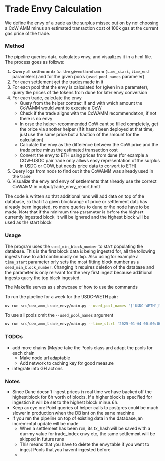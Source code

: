 # Trade Envy Calculation

We define the envy of a trade as the surplus missed out on by not choosing a CoW AMM minus
an estimated transaction cost of 100k gas at the current gas price of the trade.

### Method

The pipeline queries data, calculates envy, and visualizes it in a html file. The process goes as follows:

1. Query all settlements for the given timeframe (`time_start`, `time_end` parameters) and for the given pools (`used_pool_names` parameter)
2. For each settlement get the trades made in it
3. For each pool that the envy is calculated for (given in a parameter), query the prices of the tokens from dune for later envy conversion
4. For each trade, calculate the envy
   -  Query from the helper contract if and with which amount the CoWAMM would want to execute a CoW
   -  Check if the trade aligns with the CoWAMM recommendation, if not there is no envy
   -  In case the helper-recommended CoW cant be filled completely, get the price via another helper (if it hasnt been deployed at that time, just use the same price but a fraction of the amount for the calculation)
   -  Calculate the envy as the difference between the CoW price and the trade price minus the estimated transaction cost 
   -  Convert the envy to ETH using prices from dune (for example a COW-USDC pair trade only allows easy representation of the surplus in USDC or COW, but needs price data to convert to ETH)
5. Query logs from node to find out if the CoWAMM was already used in the trade
6. Visualize the envy and envy of settlements that already use the correct CoWAMM in output/trade_envy_report.hmtl


The code is written so that additional runs will add data on top of the database, so that if
a given blockrange of price or settlement data has already been ingested, no more queries to dune or the node have to be made.
Note that if the minimum time parameter is before the highest currently ingested block, it will be ignored and the highest block will be used as the start block


### Usage

The program uses the `seed_min_block_number` to start populating the database. This is the first block data is being ingested for, all the following ingests have to add continuously on top.
Also using for example a `time_start` parameter only sets the most fitting block number as a `seed_min_block_number`. Changing it requires deletion of the database and the parameter is only relevant for the very first ingest because additional ingests query the top block ingested.

The Makefile serves as a showcase of how to use the commands

To run the pipeline for a week for the USDC-WETH pair:
```bash
uv run src/cow_amm_trade_envy/main.py --used_pool_names "['USDC-WETH']" --time_start '2025-01-04 00:00:00' --time_end '2025-01-11 23:59:59'
```

To use all pools omit the `--used_pool_names` argument
```bash
uv run src/cow_amm_trade_envy/main.py --time_start '2025-01-04 00:00:00' --time_end '2025-01-11 23:59:59'
```

### TODOs

- add more chains (Maybe take the Pools class and adapt the pools for each chain
  - Make node url adaptable
  - Add network to caching key for good measure
- integrate into GH actions

### Notes

- Since Dune doesn't ingest prices in real time we have backed off the highest block for 6h worth of blocks. If a higher block is specified for ingestion it will be set to the highest block minus 6h.
- Keep an eye on: Point queries of helper calls to postgres could be much slower in production when the DB isnt on the same machine
- If you run the pipeline on top of existing data in the database, an incremental update will be made
  - When a settlement has been run, its tx_hash will be saved with a dummy value for trade_index envy etc, the same settlement will be skipped in future runs
  - This means that you have to delete the envy table if you want to ingest Pools that you havent ingested before
  - 